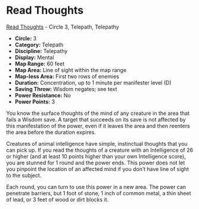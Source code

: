 # Read Thoughts

[Read Thoughts](/Psionics/R/ReadThoughts.md) - Circle 3, Telepath, Telepathy

- **Circle:** 3
- **Category:** Telepath
- **Discipline:** Telepathy
- **Display:** Mental
- **Map Range:** 60 feet
- **Map Area:** Line of sight within the map range
- **Map-less Area:** First two rows of enemies
- **Duration:** Concentration, up to 1 minute per manifester level (D)
- **Saving Throw:** Wisdom negates; see text
- **Power Resistance:** No
- **Power Points:** 3

You know the surface thoughts of the mind of any creature in the area that fails a Wisdom save. A target that succeeds on its save is not affected by this manifestation of the power, even if it leaves the area and then reenters the area before the duration expires.

Creatures of animal intelligence have simple, instinctual thoughts that you can pick up. If you read the thoughts of a creature with an Intelligence of 26 or higher (and at least 10 points higher than your own Intelligence score), you are stunned for 1 round and the power ends. This power does not let you pinpoint the location of an affected mind if you don’t have line of sight to the subject.

Each round, you can turn to use this power in a new area. The power can penetrate barriers, but 1 foot of stone, 1 inch of common metal, a thin sheet of lead, or 3 feet of wood or dirt blocks it.
